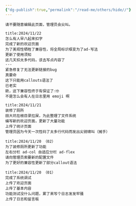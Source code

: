 ```yaml
---
{"dg-publish":true,"permalink":"/read-me/others/hide//"}
---
```


```ad-attention
请不要随意编辑此页面，管理员会尖叫。
```

```ad-info
title:2024/11/22
怎么有人早八起来扣字
完成了新的欢迎页面
为了美观性牺牲了兼容性，将全局标识框变为了ad-写法
更新了使用须知
这几天扣太多代码，该去写点内容了
---
紧急修复了无法更新链接的bug
真要命
这下只能用callouts语法了
已老实
欸，这下兼容性终于有保证了☝️🤓
不是怎么会有人在日志里用 emoji 啊
```

```ad-info
title:2024/11/21
装修了厕所
田大坑在根目录拉屎，为此整理了文件系统
编写新的欢迎页面，更新了大量功能
上传了统计页面
管理员因为今天一次性码了太多行代码而发出尖锐啸叫（摊手）
```

```ad-info
title:2024/11/20 （02）
为了装修厕所更新了功能
左右分栏 ad-col 自适应分栏 ad-flex
请向管理员索要新的配置文件
为了更好的兼容性更新了部分callout语法
```

```ad-info
title:2024/11/20 （01）
完成了系统调试
上传了欢迎页面
上传了基本内容
功能测试没什么问题，累了来写个日志发发牢骚
上传了日志和留言板
```